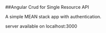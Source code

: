 ##Angular Crud for Single Resource API

A simple MEAN stack app with authentication.

server available on localhost:3000
